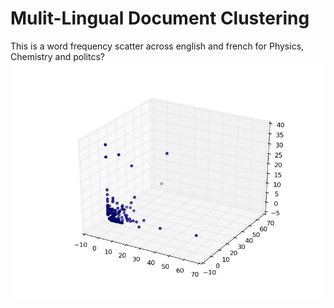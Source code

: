  # Mulit-Lingual Document Clustering

This is a word frequency scatter across english and french for
Physics, Chemistry and politcs?
<img src='a.png'></img>
